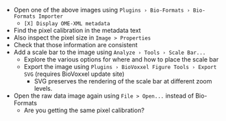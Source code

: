 - Open one of the above images using `Plugins › Bio-Formats › Bio-Formats Importer`
    - `[X] Display OME-XML metadata`
- Find the pixel calibration in the metadata text
- Also inspect the pixel size in `Image > Properties`
- Check that those information are consistent
- Add a scale bar to the image using `Analyze › Tools › Scale Bar...`
    - Explore the various options for where and how to place the scale bar
    - Export the image using `Plugins › BioVoxxel Figure Tools › Export SVG` (requires BioVoxxel update site)
        - SVG preserves the rendering of the scale bar at different zoom levels.
- Open the raw data image again using `File > Open...` instead of Bio-Formats
  - Are you getting the same pixel calibration?
